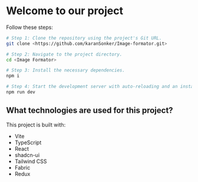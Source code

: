 # Welcome to our project


Follow these steps:

```sh
# Step 1: Clone the repository using the project's Git URL.
git clone <https://github.com/karanSonker/Image-formator.git>

# Step 2: Navigate to the project directory.
cd <Image Formator>

# Step 3: Install the necessary dependencies.
npm i

# Step 4: Start the development server with auto-reloading and an instant preview.
npm run dev
```


## What technologies are used for this project?

This project is built with:

- Vite
- TypeScript
- React
- shadcn-ui
- Tailwind CSS
- Fabric
- Redux

